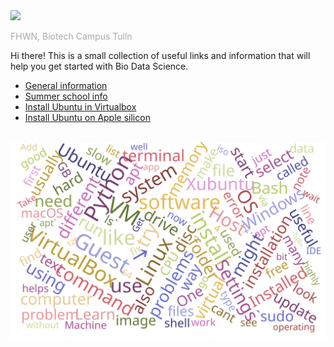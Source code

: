 <img src="https://tulln.fhwn.ac.at/assets/svg/fhwn-logo-tulln.svg">

<p style="color:darkgray;">FHWN, Biotech Campus Tulln</p>

Hi there! This is a small collection of useful links and information that will help you get started with Bio Data Science.

- [General information](general_info.md)
- [Summer school info](summer_school.md)
- [Install Ubuntu in Virtualbox](install_linux_in_virtualbox.md)
- [Install Ubuntu on Apple silicon](install_linux_in_UTM.md)

<br>
<img src="wordcloud.svg" alt="Wordcloud" width="600">
